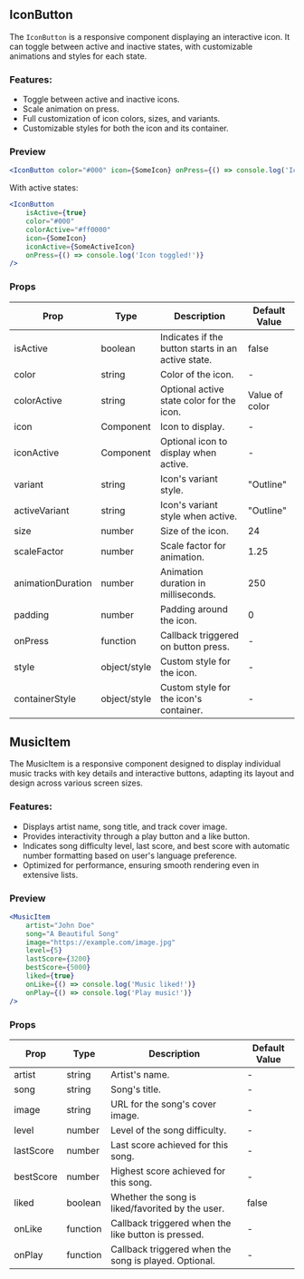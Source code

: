 ## IconButton

The `IconButton` is a responsive component displaying an interactive icon. It can toggle between active and inactive states, with customizable animations and styles for each state.

### Features:

-   Toggle between active and inactive icons.
-   Scale animation on press.
-   Full customization of icon colors, sizes, and variants.
-   Customizable styles for both the icon and its container.

### Preview

```jsx
<IconButton color="#000" icon={SomeIcon} onPress={() => console.log('Icon pressed!')} />
```

With active states:

```jsx
<IconButton
	isActive={true}
	color="#000"
	colorActive="#ff0000"
	icon={SomeIcon}
	iconActive={SomeActiveIcon}
	onPress={() => console.log('Icon toggled!')}
/>
```

### Props

| Prop              | Type         | Description                                        | Default Value  |
| ----------------- | ------------ | -------------------------------------------------- | -------------- |
| isActive          | boolean      | Indicates if the button starts in an active state. | false          |
| color             | string       | Color of the icon.                                 | -              |
| colorActive       | string       | Optional active state color for the icon.          | Value of color |
| icon              | Component    | Icon to display.                                   | -              |
| iconActive        | Component    | Optional icon to display when active.              | -              |
| variant           | string       | Icon's variant style.                              | "Outline"      |
| activeVariant     | string       | Icon's variant style when active.                  | "Outline"      |
| size              | number       | Size of the icon.                                  | 24             |
| scaleFactor       | number       | Scale factor for animation.                        | 1.25           |
| animationDuration | number       | Animation duration in milliseconds.                | 250            |
| padding           | number       | Padding around the icon.                           | 0              |
| onPress           | function     | Callback triggered on button press.                | -              |
| style             | object/style | Custom style for the icon.                         | -              |
| containerStyle    | object/style | Custom style for the icon's container.             | -              |

## MusicItem

The MusicItem is a responsive component designed to display individual music tracks with key details and interactive buttons, adapting its layout and design across various screen sizes.

### Features:

-   Displays artist name, song title, and track cover image.
-   Provides interactivity through a play button and a like button.
-   Indicates song difficulty level, last score, and best score with automatic number formatting based on user's language preference.
-   Optimized for performance, ensuring smooth rendering even in extensive lists.

### Preview

```jsx
<MusicItem
	artist="John Doe"
	song="A Beautiful Song"
	image="https://example.com/image.jpg"
	level={5}
	lastScore={3200}
	bestScore={5000}
	liked={true}
	onLike={() => console.log('Music liked!')}
	onPlay={() => console.log('Play music!')}
/>
```

### Props

| Prop      | Type     | Description                                           | Default Value |
| --------- | -------- | ----------------------------------------------------- | ------------- |
| artist    | string   | Artist's name.                                        | -             |
| song      | string   | Song's title.                                         | -             |
| image     | string   | URL for the song's cover image.                       | -             |
| level     | number   | Level of the song difficulty.                         | -             |
| lastScore | number   | Last score achieved for this song.                    | -             |
| bestScore | number   | Highest score achieved for this song.                 | -             |
| liked     | boolean  | Whether the song is liked/favorited by the user.      | false         |
| onLike    | function | Callback triggered when the like button is pressed.   | -             |
| onPlay    | function | Callback triggered when the song is played. Optional. | -             |
